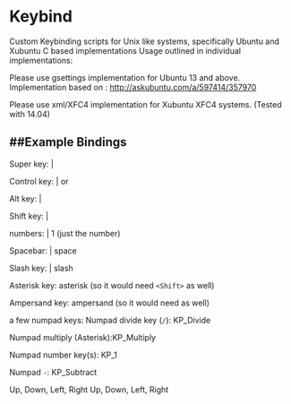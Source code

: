 # Keybind
Custom Keybinding scripts for Unix like systems, specifically Ubuntu and Xubuntu
C based implementations
Usage outlined in individual implementations:


Please use gsettings implementation for Ubuntu 13 and above. 
Implementation based on : http://askubuntu.com/a/597414/357970

Please use xml/XFC4 implementation for Xubuntu XFC4 systems. (Tested with 14.04)


##Example Bindings
---------------------------
Super key:         |        <Super>

Control key:        |       <Primary> or <Control>

Alt key:             |      <Alt>

Shift key:            |     <Shift>

numbers:               |    1 (just the number)

Spacebar:               |   space

Slash key:               |  slash

Asterisk key:              asterisk (so it would need `<Shift>` as well)

Ampersand key:             ampersand (so it would need <Shift> as well)


a few numpad keys:
Numpad divide key (`/`):   KP_Divide

Numpad multiply (Asterisk):KP_Multiply

Numpad number key(s):      KP_1

Numpad `-`:                KP_Subtract


Up, Down, Left, Right      Up, Down, Left, Right